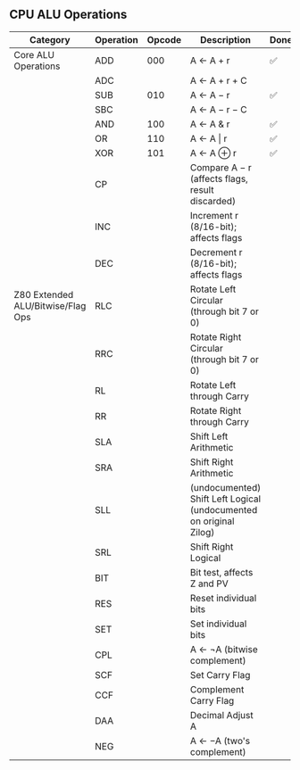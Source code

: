 ## CPU ALU Operations

| Category                          | Operation | Opcode | Description                                                        | Done? |Verilog?|
|-----------------------------------|-----------|--------|--------------------------------------------------------------------|---|---|
| Core ALU Operations               | ADD       | 000    | A ← A + r                                                          | ✅ |✅|
|                                   | ADC       |        | A ← A + r + C                                                      |   ||
|                                   | SUB       | 010    | A ← A − r                                                          | ✅ ||
|                                   | SBC       |        | A ← A − r − C                                                      |   ||
|                                   | AND       | 100    | A ← A & r                                                          | ✅ ||
|                                   | OR        | 110    | A ← A &#124; r                                                     | ✅  ||
|                                   | XOR       | 101    | A ← A ⊕ r                                                          | ✅ ||
|                                   | CP        |        | Compare A − r (affects flags, result discarded)                    |   ||
|                                   | INC       |        | Increment r (8/16-bit); affects flags                              |   ||
|                                   | DEC       |        | Decrement r (8/16-bit); affects flags                              |   ||
| Z80 Extended ALU/Bitwise/Flag Ops | RLC       |        | Rotate Left Circular (through bit 7 or 0)                          |   ||
|                                   | RRC       |        | Rotate Right Circular (through bit 7 or 0)                         |   ||
|                                   | RL        |        | Rotate Left through Carry                                          |   ||
|                                   | RR        |        | Rotate Right through Carry                                         |   ||
|                                   | SLA       |        | Shift Left Arithmetic                                              |   ||
|                                   | SRA       |        | Shift Right Arithmetic                                             |   ||
|                                   | SLL       |        | (undocumented) Shift Left Logical (undocumented on original Zilog) |   ||
|                                   | SRL       |        | Shift Right Logical                                                |   ||
|                                   | BIT       |        | Bit test, affects Z and PV                                         |   ||
|                                   | RES       |        | Reset individual bits                                              |   ||
|                                   | SET       |        | Set individual bits                                                |   ||
|                                   | CPL       |        | A ← ¬A (bitwise complement)                                        |   ||
|                                   | SCF       |        | Set Carry Flag                                                     |   ||
|                                   | CCF       |        | Complement Carry Flag                                              |   ||
|                                   | DAA       |        | Decimal Adjust A                                                   |   ||
|                                   | NEG       |        | A ← −A (two's complement)                                          |   ||
